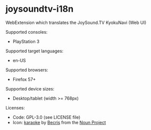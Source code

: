 # joysoundtv-i18n
WebExtension which translates the JoySound.TV KyokuNavi (Web UI)

Supported consoles:
* PlayStation 3

Supported target languages:
* en-US

Supported browsers:
* Firefox 57+

Supported device sizes:
* Desktop/tablet (width >= 768px)

Licenses:
* Code: GPL-3.0 (see LICENSE file)
* Icon: [karaoke](https://thenounproject.com/search/?q=karaoke&i=975688) by [Becris](https://thenounproject.com/Becris/) from the [Noun Project](https://thenounproject.com/)
